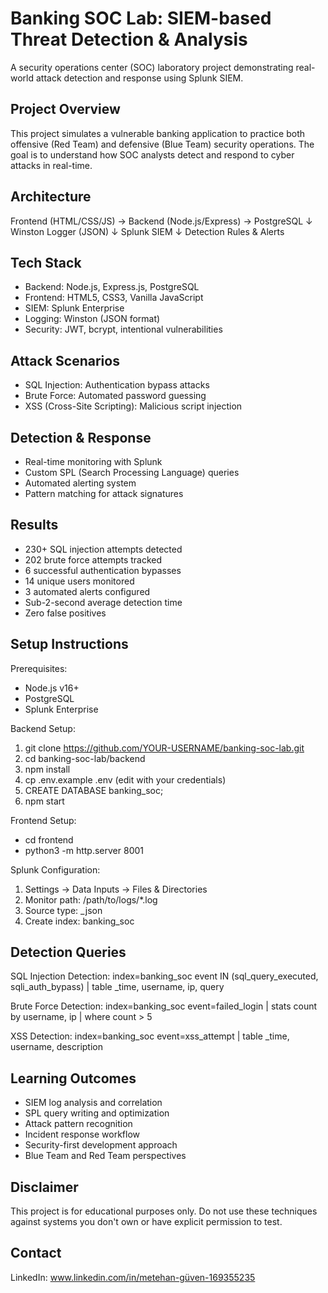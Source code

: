 # Banking SOC Lab: SIEM-based Threat Detection & Analysis

A security operations center (SOC) laboratory project demonstrating real-world attack detection and response using Splunk SIEM.

## Project Overview

This project simulates a vulnerable banking application to practice both offensive (Red Team) and defensive (Blue Team) security operations. The goal is to understand how SOC analysts detect and respond to cyber attacks in real-time.

## Architecture

Frontend (HTML/CSS/JS) → Backend (Node.js/Express) → PostgreSQL
                              ↓
                         Winston Logger (JSON)
                              ↓
                         Splunk SIEM
                              ↓
                    Detection Rules & Alerts

## Tech Stack

- Backend: Node.js, Express.js, PostgreSQL
- Frontend: HTML5, CSS3, Vanilla JavaScript
- SIEM: Splunk Enterprise
- Logging: Winston (JSON format)
- Security: JWT, bcrypt, intentional vulnerabilities

## Attack Scenarios

- SQL Injection: Authentication bypass attacks
- Brute Force: Automated password guessing
- XSS (Cross-Site Scripting): Malicious script injection

## Detection & Response

- Real-time monitoring with Splunk
- Custom SPL (Search Processing Language) queries
- Automated alerting system
- Pattern matching for attack signatures

## Results

- 230+ SQL injection attempts detected
- 202 brute force attempts tracked
- 6 successful authentication bypasses
- 14 unique users monitored
- 3 automated alerts configured
- Sub-2-second average detection time
- Zero false positives

## Setup Instructions

Prerequisites:
- Node.js v16+
- PostgreSQL
- Splunk Enterprise

Backend Setup:
1. git clone https://github.com/YOUR-USERNAME/banking-soc-lab.git
2. cd banking-soc-lab/backend
3. npm install
4. cp .env.example .env (edit with your credentials)
5. CREATE DATABASE banking_soc;
6. npm start

Frontend Setup:
- cd frontend
- python3 -m http.server 8001

Splunk Configuration:
1. Settings → Data Inputs → Files & Directories
2. Monitor path: /path/to/logs/*.log
3. Source type: _json
4. Create index: banking_soc

## Detection Queries

SQL Injection Detection:
index=banking_soc event IN (sql_query_executed, sqli_auth_bypass)
| table _time, username, ip, query

Brute Force Detection:
index=banking_soc event=failed_login
| stats count by username, ip
| where count > 5

XSS Detection:
index=banking_soc event=xss_attempt
| table _time, username, description

## Learning Outcomes

- SIEM log analysis and correlation
- SPL query writing and optimization
- Attack pattern recognition
- Incident response workflow
- Security-first development approach
- Blue Team and Red Team perspectives

## Disclaimer

This project is for educational purposes only. Do not use these techniques against systems you don't own or have explicit permission to test.

## Contact

LinkedIn: www.linkedin.com/in/metehan-güven-169355235
